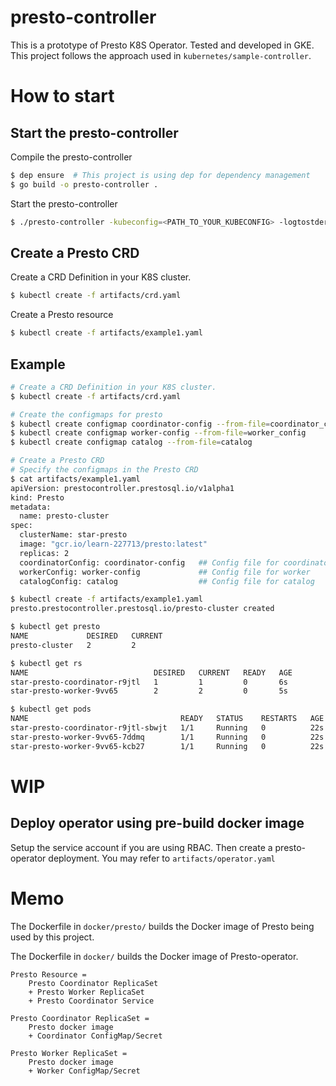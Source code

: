 # presto-controller
This is a prototype of Presto K8S Operator. Tested and developed in GKE.
This project follows the approach used in `kubernetes/sample-controller`.

# How to start
## Start the presto-controller
Compile the presto-controller
```bash
$ dep ensure  # This project is using dep for dependency management
$ go build -o presto-controller .
```

Start the presto-controller
```bash
$ ./presto-controller -kubeconfig=<PATH_TO_YOUR_KUBECONFIG> -logtostderr -v 4
```

## Create a Presto CRD
Create a CRD Definition in your K8S cluster.
```bash
$ kubectl create -f artifacts/crd.yaml
```

Create a Presto resource
```bash
$ kubectl create -f artifacts/example1.yaml
```

## Example
```bash
# Create a CRD Definition in your K8S cluster.
$ kubectl create -f artifacts/crd.yaml

# Create the configmaps for presto
$ kubectl create configmap coordinator-config --from-file=coordinator_config
$ kubectl create configmap worker-config --from-file=worker_config
$ kubectl create configmap catalog --from-file=catalog

# Create a Presto CRD
# Specify the configmaps in the Presto CRD
$ cat artifacts/example1.yaml
apiVersion: prestocontroller.prestosql.io/v1alpha1
kind: Presto
metadata:
  name: presto-cluster
spec:
  clusterName: star-presto
  image: "gcr.io/learn-227713/presto:latest"
  replicas: 2
  coordinatorConfig: coordinator-config   ## Config file for coordinator
  workerConfig: worker-config             ## Config file for worker
  catalogConfig: catalog                  ## Config file for catalog

$ kubectl create -f artifacts/example1.yaml
presto.prestocontroller.prestosql.io/presto-cluster created

$ kubectl get presto
NAME             DESIRED   CURRENT
presto-cluster   2         2

$ kubectl get rs
NAME                            DESIRED   CURRENT   READY   AGE
star-presto-coordinator-r9jtl   1         1         0       6s
star-presto-worker-9vv65        2         2         0       5s

$ kubectl get pods
NAME                                  READY   STATUS    RESTARTS   AGE
star-presto-coordinator-r9jtl-sbwjt   1/1     Running   0          22s
star-presto-worker-9vv65-7ddmq        1/1     Running   0          22s
star-presto-worker-9vv65-kcb27        1/1     Running   0          22s
```

# WIP
## Deploy operator using pre-build docker image
Setup the service account if you are using RBAC. Then create a presto-operator deployment. You may refer to `artifacts/operator.yaml`

# Memo
The Dockerfile in `docker/presto/` builds the Docker image of Presto being used by this project.

The Dockerfile in `docker/` builds the Docker image of Presto-operator.

```text
Presto Resource = 
    Presto Coordinator ReplicaSet
    + Presto Worker ReplicaSet
    + Presto Coordinator Service

Presto Coordinator ReplicaSet =
    Presto docker image
    + Coordinator ConfigMap/Secret

Presto Worker ReplicaSet = 
    Presto docker image
    + Worker ConfigMap/Secret
```
